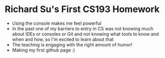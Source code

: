 # Richard Su's First CS193 Homework
- Using the console makes me feel powerful
- In the past one of my barriers to entry in CS was not knowing much about IDEs or consoles or Git and not knowing what tools to know and when and how, so I'm excited to learn about that
- The teaching is engaging with the right amount of humor!
- Making my first github page :)
